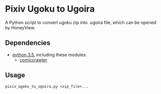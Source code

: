 Pixiv Ugoku to Ugoira
=====================

A Python script to convert ugoku zip into .ugoira file, which can be opened by HoneyView.

Dependencies
------------

* [python 3.5](https://www.python.org/), including these modules:
	- [comiccrawler](https://github.com/eight04/ComicCrawler)

Usage
-----

	pixiv_ugoku_to_ugoira.py <zip_file>...
